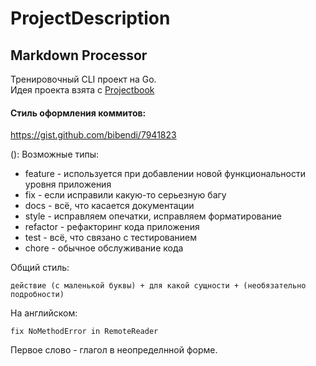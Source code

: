 # ProjectDescription

## Markdown Processor
Тренировочный CLI проект на Go. \
Идея проекта взята с [Projectbook](https://projectbook.code.brettchalupa.com/command-line-interfaces/markdown-processor.html)

#### Стиль оформления коммитов:
<https://gist.github.com/bibendi/7941823>

<type>(<scope>): <subject>
Возможные типы:
* feature - используется при добавлении новой функциональности уровня приложения
* fix - если исправили какую-то серьезную багу
* docs - всё, что касается документации
* style - исправляем опечатки, исправляем форматирование
* refactor - рефакторинг кода приложения
* test - всё, что связано с тестированием
* chore - обычное обслуживание кода

Общий стиль:
```
действие (с маленькой буквы) + для какой сущности + (необязательно подробности)
```
На английском:
```
fix NoMethodError in RemoteReader
```
Первое слово - глагол в неопределнной форме.